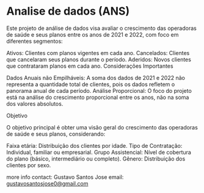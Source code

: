 Analise de dados (ANS)
==============================

Este projeto de análise de dados visa avaliar o crescimento das operadoras de saúde e seus planos entre os anos de 2021 e 2022, com foco em diferentes segmentos:

Ativos: Clientes com planos vigentes em cada ano.
Cancelados: Clientes que cancelaram seus planos durante o período.
Aderidos: Novos clientes que contrataram planos em cada ano.
Considerações Importantes

Dados Anuais não Empilháveis: A soma dos dados de 2021 e 2022 não representa a quantidade total de clientes, pois os dados refletem o panorama anual de cada período.
Análise Proporcional: O foco do projeto está na análise do crescimento proporcional entre os anos, não na soma dos valores absolutos.

Objetivo

O objetivo principal é obter uma visão geral do crescimento das operadoras de saúde e seus planos, considerando:

Faixa etária: Distribuição dos clientes por idade.
Tipo de Contratação: Individual, familiar ou empresarial.
Grupo Assistencial: Nível de cobertura do plano (básico, intermediário ou completo).
Gênero: Distribuição dos clientes por sexo.

more info contact: Gustavo Santos Jose email: gustavosantosjose0@gmail.com